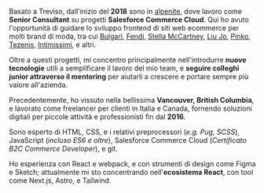 Basato a Treviso, dall'inizio del **2018** sono in [alpenite](//www.alpenite.com), dove lavoro come **Senior Consultant** su progetti **Salesforce Commerce Cloud**. Qui ho avuto l'opportunità di guidare lo sviluppo frontend di siti web ecommerce per molti brand di moda, tra cui [Bulgari](https://www.bulgari.com), [Fendi](https://www.fendi.com/), [Stella McCartney](https://www.stellamccartney.com/), [Liu Jo](//www.liujo.com), [Pinko](//www.pinko.com), [Tezenis](//www.tezenis.com), [Intimissimi](//www.intimissimi.com), e altri.

Oltre a questi progetti, mi concentro principalmente nell'introdurre **nuove tecnologie** utili a semplificare il lavoro del mio team, e **seguire colleghi junior attraverso il mentoring** per aiutarli a crescere e portare sempre più valore all'azienda.

Precedentemente, ho vissuto nella bellissima **Vancouver, British Columbia**, e lavorato come freelancer per clienti in Italia e Canada, fornendo soluzioni digitali per piccole attività e professionisti fin dal **2016**.

Sono esperto di HTML, CSS, e i relativi preprocessori (_e.g. Pug, SCSS_), JavaScript (_incluso ES6 e oltre_), Salesforce Commerce Cloud (_Certificato B2C Commerce Developer_), e git.

Ho esperienza con React e webpack, e con strumenti di design come Figma e Sketch; attualmente mi sto concentrando nell'**ecosistema React**, con tool come Next.js, Astro, e Tailwind.
